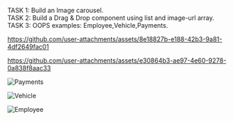 TASK 1: Build an Image carousel.  
TASK 2: Build a Drag & Drop component using list and image-url array.  
TASK 3: OOPS examples: Employee,Vehicle,Payments.  

https://github.com/user-attachments/assets/8e18827b-e188-42b3-9a81-4df2649fac01  


https://github.com/user-attachments/assets/e30864b3-ae97-4e60-9278-0a838f8aac33


![Payments](https://github.com/user-attachments/assets/dc34ab30-8985-4e61-a57b-635ced434c64)  


![Vehicle](https://github.com/user-attachments/assets/5bdca412-8c53-4c69-8ed7-e5a7813e833b)  


![Employee](https://github.com/user-attachments/assets/18ff9dd6-ecd3-48cf-a8ee-5f60c81552ba)  




